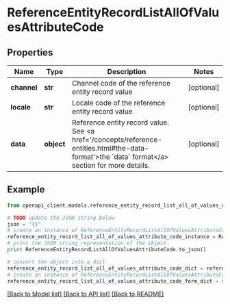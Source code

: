 # ReferenceEntityRecordListAllOfValuesAttributeCode


## Properties
Name | Type | Description | Notes
------------ | ------------- | ------------- | -------------
**channel** | **str** | Channel code of the reference entity record value | [optional] 
**locale** | **str** | Locale code of the reference entity record value | [optional] 
**data** | **object** | Reference entity record value. See &lt;a href&#x3D;&#39;/concepts/reference-entities.html#the-data-format&#39;&gt;the &#x60;data&#x60; format&lt;/a&gt; section for more details. | [optional] 

## Example

```python
from openapi_client.models.reference_entity_record_list_all_of_values_attribute_code import ReferenceEntityRecordListAllOfValuesAttributeCode

# TODO update the JSON string below
json = "{}"
# create an instance of ReferenceEntityRecordListAllOfValuesAttributeCode from a JSON string
reference_entity_record_list_all_of_values_attribute_code_instance = ReferenceEntityRecordListAllOfValuesAttributeCode.from_json(json)
# print the JSON string representation of the object
print ReferenceEntityRecordListAllOfValuesAttributeCode.to_json()

# convert the object into a dict
reference_entity_record_list_all_of_values_attribute_code_dict = reference_entity_record_list_all_of_values_attribute_code_instance.to_dict()
# create an instance of ReferenceEntityRecordListAllOfValuesAttributeCode from a dict
reference_entity_record_list_all_of_values_attribute_code_form_dict = reference_entity_record_list_all_of_values_attribute_code.from_dict(reference_entity_record_list_all_of_values_attribute_code_dict)
```
[[Back to Model list]](../README.md#documentation-for-models) [[Back to API list]](../README.md#documentation-for-api-endpoints) [[Back to README]](../README.md)


